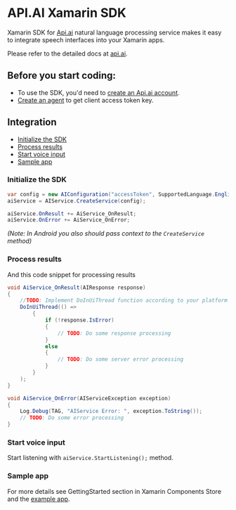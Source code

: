 # API.AI Xamarin SDK

Xamarin SDK for [Api.ai](http://api.ai) natural language processing service makes it easy to integrate speech interfaces into your Xamarin apps.

Please refer to the detailed docs at [api.ai](http://api.ai/docs/).

## <a name="pre-conditions"/> Before you start coding:
* To use the SDK, you'd need to [create an Api.ai account](https://console.api.ai/api-client/#/signup).
* [Create an agent](https://console.api.ai/api-client/#/newAgent) to get client access token key.

## <a name="integration"/> Integration
* [Initialize the SDK](#initialize-sdk)
* [Process results](#process-results)
* [Start voice input](#start-voice-input)
* [Sample app](#sample-app)

### <a name="initialize-sdk">Initialize the SDK

```csharp
var config = new AIConfiguration("accessToken", SupportedLanguage.English);
aiService = AIService.CreateService(config);

aiService.OnResult += AiService_OnResult;
aiService.OnError += AiService_OnError;
```

_(Note: In Android you also should pass context to the `CreateService` method)_

### <a name="process-results" />Process results
And this code snippet for processing results

```csharp
void AiService_OnResult(AIResponse response)
{
    //TODO: Implement DoInUiThread function according to your platform
    DoInUiThread(() =>
        {
            if (!response.IsError)
            {
                // TODO: Do some response processing
            }
            else
            {
                // TODO: Do some server error processing
            }
        }
    );
}

void AiService_OnError(AIServiceException exception)
{
    Log.Debug(TAG, "AIService Error: ", exception.ToString());
    // TODO: Do some error processing
}
```

### <a name="start-voice-input" />Start voice input
Start listening with `aiService.StartListening();` method.

### <a name="sample-app" />Sample app
For more details see GettingStarted section in Xamarin Components Store and the [example app](https://github.com/api-ai/api-ai-xamarin-sample).
